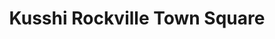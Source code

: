 ---
layout: place
title: "Kusshi Rockville Town Square"
permalink: /maryland/rockville/kusshi-rockville-town-square.html
stateAbbr: MD
stateName: Maryland
cityName: Rockville
seo:
  name: "Kusshi Rockville Town Square"
  type: Restaurant
  links: null
description: "Kusshi Rockville Town Square serves delicious sushi in Rockville, Maryland. Try fresh Japanese dishes for a great dining experience. "
place_id: ChIJ7UP_0jvNt4kRefVI27CZ8J8
photos:
  - name: >-
      places/ChIJ7UP_0jvNt4kRefVI27CZ8J8/photos/AeeoHcKerpyzoUdIsJ6Kortzw-Q1MW0PaMyzxVjKgvjjPgED5xCt0okm6HzfTK2-nJxdJ2QqtJo6P7BuO3h2b1SPuoZttuvbHK7D-3X26GWWtfP14itE3tOxqBjSp56b_bZeNAu2FFtQQFlMNYTSO6BEf-4G848JNS5LhHwV15t99RVPK5oEMoLNPWpGrdiNNo2PO-Ub2R7fUO733rzgWup2EFoAHgsWwdJHIpvsXqrVtUV7UkqUzmAIS3goT0TTonDjggnx9y2uriRk_0PYDP_RmaHgkxL_m6z_Wz8LNl8ayBHLng
    widthPx: 4800
    heightPx: 2730
    authorAttributions:
      - displayName: Kusshi Rockville Town Square
        uri: https://maps.google.com/maps/contrib/101831222016880962401
        photoUri: >-
          https://lh3.googleusercontent.com/a/ACg8ocLuXQ8X9yCY4L16Sk2AcileDXNw7IQxcAKV66pJQy2CljPo0A=s100-p-k-no-mo
    flagContentUri: >-
      https://www.google.com/local/imagery/report/?cb_client=maps_api_places.places_api&image_key=!1e10!2sAF1QipO2fh8FDIiLE_b5Ikd21D9KP92aD-vHnN9LPmKf&hl=en-US
    googleMapsUri: >-
      https://www.google.com/maps/place//data=!3m4!1e2!3m2!1sAF1QipO2fh8FDIiLE_b5Ikd21D9KP92aD-vHnN9LPmKf!2e10!4m2!3m1!1s0x89b7cd3bd2ff43ed:0x9ff099b0db48f579
  - name: >-
      places/ChIJ7UP_0jvNt4kRefVI27CZ8J8/photos/AeeoHcI9435HwqMR_SSowms2ivn9swChLSa15tlekf2c6eidGarRzpHJ7We19YBpjjwqIo8qm2YCMNRo-LwdDUH_4sqRzLxay3OVeLWR63_AAc2IIeM0yJoi6uQACK6t8-Y0PI7oEr7UXzGd_WAMahrS4hX2N2WKX5IERNJsomvpj-_5GxT_TfskBbk-v5tKqKYmGzZ1c8QDx1t1-HGGPUaDGeAtbAsNn-SrYZl8yLe8ea0VfudddA9ePlqqDgeo-VT_RdMKZENkH8pKkgk5oX8dKcqmafcuiakkCZunAJCnS7Nhpg
    widthPx: 4800
    heightPx: 3600
    authorAttributions:
      - displayName: Kusshi Rockville Town Square
        uri: https://maps.google.com/maps/contrib/101831222016880962401
        photoUri: >-
          https://lh3.googleusercontent.com/a/ACg8ocLuXQ8X9yCY4L16Sk2AcileDXNw7IQxcAKV66pJQy2CljPo0A=s100-p-k-no-mo
    flagContentUri: >-
      https://www.google.com/local/imagery/report/?cb_client=maps_api_places.places_api&image_key=!1e10!2sAF1QipPSlhzz9nOFBVXeg1EqBQ5VQuN2Jrg-DqyIjp2u&hl=en-US
    googleMapsUri: >-
      https://www.google.com/maps/place//data=!3m4!1e2!3m2!1sAF1QipPSlhzz9nOFBVXeg1EqBQ5VQuN2Jrg-DqyIjp2u!2e10!4m2!3m1!1s0x89b7cd3bd2ff43ed:0x9ff099b0db48f579
  - name: >-
      places/ChIJ7UP_0jvNt4kRefVI27CZ8J8/photos/AeeoHcLsYd2zuWOoSMibFMAqI_7lTom601L_7x6MrfKLrOs1Ar6Fxhrxq4cOULLt92R3j7O43qhVHMnenQA2L2gmQhSbqXVa5Y_Y6QNaflGNz2uIvjjV_vy0aHLA8YeOn-rMUQDkmbTiCDji5vWdCIfXW9D_dEd8BgSpYkPMKO7D-OHxvZlBkEAIFIeeousCa9nvNrVRSQVU2w-ycgRhrC0oicJSTmXUx_fBUvI4M0w9lB9GXfFmxMIZR4CEL33WMOBGs2vU9g_7VEOdagdTfGefXSWIwx_JXHcxsRmmcOwDdAzX1lLewR7omNEJ-Q6EpuH_q8YDZDw8QZLfGVch5knkc2HqzvIp_7UM-KGe7_hDzwveSsQnTp-tXrwk8cztOORKaTyzpQd4SV1ZNlTSN4Sr0kzf5Gg-FsRRvpPTXim15ZbzMw
    widthPx: 4000
    heightPx: 3000
    authorAttributions:
      - displayName: Manisha Sabat
        uri: https://maps.google.com/maps/contrib/117569311871174075683
        photoUri: >-
          https://lh3.googleusercontent.com/a-/ALV-UjUfqcA2aEetwH0BjdLUuUemfacYEcG6fuqFpulupeyiqAXrELtU=s100-p-k-no-mo
    flagContentUri: >-
      https://www.google.com/local/imagery/report/?cb_client=maps_api_places.places_api&image_key=!1e10!2sCIHM0ogKEICAgMDI9u7PQQ&hl=en-US
    googleMapsUri: >-
      https://www.google.com/maps/place//data=!3m4!1e2!3m2!1sCIHM0ogKEICAgMDI9u7PQQ!2e10!4m2!3m1!1s0x89b7cd3bd2ff43ed:0x9ff099b0db48f579
  - name: >-
      places/ChIJ7UP_0jvNt4kRefVI27CZ8J8/photos/AeeoHcJD9TQ751xtT12pyst5eMjyJ0_8DNrVGyqSaZWIFD3O6rrw7gmjc4UDf5-_A_uqnL7PmEk7lHtrvehXTnnwqnoIjhE-XZEpq_nU7Qr7aBcPSi1nvh4PlzHWjvSFMPbnwCWvqcY6kQ4z5xMYc0FoXZIcTQHGbkqUmuw5JUSxFEFCL8w5g4vOBpkFYUr1VRCILkyKzZfTJCrClF_OCdLuwtnbagyIRxUEyoqN2F3eOgJlb3oPQ3OzTlDVQipFNFOCehmf4mU96jsghckCA1M7wE80RGHmLumP2fUtvr0w6IC_N92sKRz2pdBcikTMcZqy9I_K9XzH7zgLeh5homp-2TgvWLYSC1HAtFJpYFM1vFQ5XFd_lT1gIgm3_BVaPwlTY15ohj9HBWUfHafJM16VHJo2JW9ZvQnVcc6AcfJhk1REGE8
    widthPx: 4032
    heightPx: 3024
    authorAttributions:
      - displayName: John
        uri: https://maps.google.com/maps/contrib/117024777168530241074
        photoUri: >-
          https://lh3.googleusercontent.com/a/ACg8ocLl6DLr0zOnFLFouleN2y1N9AJVdhX2GaY6c5q0UZXW7aL_tg=s100-p-k-no-mo
    flagContentUri: >-
      https://www.google.com/local/imagery/report/?cb_client=maps_api_places.places_api&image_key=!1e10!2sCIHM0ogKEICAgICnlbnOlQE&hl=en-US
    googleMapsUri: >-
      https://www.google.com/maps/place//data=!3m4!1e2!3m2!1sCIHM0ogKEICAgICnlbnOlQE!2e10!4m2!3m1!1s0x89b7cd3bd2ff43ed:0x9ff099b0db48f579
  - name: >-
      places/ChIJ7UP_0jvNt4kRefVI27CZ8J8/photos/AeeoHcIV4OJxkd_skhfM-gGooXVSOlgHyQRvDMCYajyOguFj1G-81hZZqhd2ormNN6IOm-PEFhMEUBZa9O0yRTxOry1nDHLjc9ZHaCZyFYJ2-hTjdhlqgISmaAVDWWkIeFUVsGBIYGeN-Hz0lDh04QKX35n9M5a-BbCxxpvLgQKEmgxT_GRSQd7trmnr49D4A9FVlfTZdosEG-ee6c5JX3Bq96rYmQV-4U804ss6nDQi3gR1-Oqs4SZfTbw79mtBTMtqxpguK2M5exIJjvvN93lisYGSV3theV2RlsUBVbNXI0a5wFe6wJd_rlUnBxCHH35QuGgBn4JsnScUvI8VKF-pPUk7YdP0qgiHSUZ0LClDd2BOvOzkLxhRlJEl2Ti7qGrxa9e1Yg0Ve9luD-R7iChhhLjI1v_pBQho13Eu9EKfhFPS6A
    widthPx: 4000
    heightPx: 3000
    authorAttributions:
      - displayName: R Nair
        uri: https://maps.google.com/maps/contrib/116463362991676893519
        photoUri: >-
          https://lh3.googleusercontent.com/a-/ALV-UjUv1sjJz4HGa64hmL9KImKO6Kj-Cpzs4b_stJMbVEpKT649mIAO=s100-p-k-no-mo
    flagContentUri: >-
      https://www.google.com/local/imagery/report/?cb_client=maps_api_places.places_api&image_key=!1e10!2sCIHM0ogKEICAgICP57LfDg&hl=en-US
    googleMapsUri: >-
      https://www.google.com/maps/place//data=!3m4!1e2!3m2!1sCIHM0ogKEICAgICP57LfDg!2e10!4m2!3m1!1s0x89b7cd3bd2ff43ed:0x9ff099b0db48f579
  - name: >-
      places/ChIJ7UP_0jvNt4kRefVI27CZ8J8/photos/AeeoHcKxxWFX6DuNBYosncs56_8puWh4ngb2jFMpKrjPUNm7Qk8sFv_sZDmIPuCoJ8R2rhx-6-O9cbLi37LBkPk2lL1iYiQB2dWG7tuZc_-wWbWU_xG1HeLZuh75rWqCUm7sylXd6OMhZLFPLdaXrKwIL56REWL5gx-XCqzYc1VUlumOGo12AtNBjTWOFvevtqVdxkWZC3DGz7afHxxafTCZkhJnAURLP3y6g8uPu7zZZJ08NOFrPtHynxeAqF05yzd8oVS1zCktKhKTgZQvN2I9eGjZIIJep5OtBNFEV7Jdj3gnOQEJC6cRT9Ouf32SsmhwZHiCibtqU9bNPdoPQy3X3r35C9s0am-q_Xv6UrFpDAYtapCOyIjCXiAMdp1rrLc6FvgnGYFjGlW6l2bmXZgHtajA5cEv9zI3g0h9w5bPVLM2_v8I
    widthPx: 3072
    heightPx: 4080
    authorAttributions:
      - displayName: Kyle Hitch
        uri: https://maps.google.com/maps/contrib/109349233771164401865
        photoUri: >-
          https://lh3.googleusercontent.com/a-/ALV-UjXJZ7izVUVv8_KomyV9NB3ApywMp9DuGPsBrfcaO7EjBSSVQ_l95A=s100-p-k-no-mo
    flagContentUri: >-
      https://www.google.com/local/imagery/report/?cb_client=maps_api_places.places_api&image_key=!1e10!2sCIHM0ogKEICAgIDr6N-09wE&hl=en-US
    googleMapsUri: >-
      https://www.google.com/maps/place//data=!3m4!1e2!3m2!1sCIHM0ogKEICAgIDr6N-09wE!2e10!4m2!3m1!1s0x89b7cd3bd2ff43ed:0x9ff099b0db48f579
  - name: >-
      places/ChIJ7UP_0jvNt4kRefVI27CZ8J8/photos/AeeoHcJlIHb3qnFTRDRk3f7W5SkY0aqq9l5mY47HQ8cXg2MvpHPnO9K_sm9PSGIDOLX_efRYJaBqwnj3rv1y46SncT-bjAyKKb0fH_EB39LZxtwHDZLfUnjXXORB7XQAn6pImMGvUGPQ4tSnnJANYQrTLi6CSgY2Q_Sw74BSs90PliaTdC4fZR41kXYdyZbL_67XeCBNzFCYqlowreI66wS1-oPA66mbatXj-KRgVjElOq2SUrO_rmQSu1c4DsoAfX96vOcRCnWOhOyzggUS-QEGLkzDjYwvCdMe-pfAk93RaiRHTjifawF3h166p7QYeKJ-vs1O3SCwZHTnX804AgQgO0rfPdWjz_WTujDQnDI9-8d_0pBTFLchPIt9iJkSX6q12PWqy325kBOgSVWuAnr9epuC01AIeF6X_Yq63roXVVS_dw
    widthPx: 4032
    heightPx: 3024
    authorAttributions:
      - displayName: Ty L
        uri: https://maps.google.com/maps/contrib/116605218940277218836
        photoUri: >-
          https://lh3.googleusercontent.com/a/ACg8ocIqM50MpTBA2iX9wgFE0VANVsLzlXqv7i1mhlSdivmR3iq-LQ=s100-p-k-no-mo
    flagContentUri: >-
      https://www.google.com/local/imagery/report/?cb_client=maps_api_places.places_api&image_key=!1e10!2sCIHM0ogKEICAgICnsJ3fLg&hl=en-US
    googleMapsUri: >-
      https://www.google.com/maps/place//data=!3m4!1e2!3m2!1sCIHM0ogKEICAgICnsJ3fLg!2e10!4m2!3m1!1s0x89b7cd3bd2ff43ed:0x9ff099b0db48f579
  - name: >-
      places/ChIJ7UP_0jvNt4kRefVI27CZ8J8/photos/AeeoHcJoLamVlwWfjQRDjQQJfFrjTNMt5IiEQzQgoRs2bNGedVmb9nc6FR0dU0dB8OYjA6ALq7Hy_zbVEsS73sXSZOtgKEzhHpbs-bXj7sJR0tu_niuDyswpMTxeMY9YlWnPHse9gBngCdDYpCXPq9lbp9jGigpC_BpwpwYQoIF8axv1gHl6UeDQt70CpTnpxx5iYzZRNyvBE7P7UpFHJDcCgTbZr5CsHrXmyt2zpuP0LksooIaPKp-4M_-FZU7YfbFfv4FTxorDJqTnlx96t4Ft04V6V2ikYuJQqnsquBuKLdIdjpcQzDE-ypQilfVhOi8YCxFpS4-jRdVONcc05YJ15oFQFIKmSaEuUlno9foykmHBiw1wqycefyyTB7_1QMc6DZHr06VUOFcXjHQUAqwYCBvHzSpJEsg5WYuEc_n8qltlKA
    widthPx: 4032
    heightPx: 3024
    authorAttributions:
      - displayName: Chris Hallock
        uri: https://maps.google.com/maps/contrib/107792001059075430455
        photoUri: >-
          https://lh3.googleusercontent.com/a-/ALV-UjXoYyO9IdhrjANpe17WPiiYiXCtOyLLGevLCNwGnAxQ16hEJ5nU=s100-p-k-no-mo
    flagContentUri: >-
      https://www.google.com/local/imagery/report/?cb_client=maps_api_places.places_api&image_key=!1e10!2sCIHM0ogKEICAgICrqYbkHA&hl=en-US
    googleMapsUri: >-
      https://www.google.com/maps/place//data=!3m4!1e2!3m2!1sCIHM0ogKEICAgICrqYbkHA!2e10!4m2!3m1!1s0x89b7cd3bd2ff43ed:0x9ff099b0db48f579
  - name: >-
      places/ChIJ7UP_0jvNt4kRefVI27CZ8J8/photos/AeeoHcI0Y31uDVba1PP0i2iXzZAqwQ__g76CpBNkdm8n2dJdnxVGwueKRcMUkH6ONFoI1JYpOvJtOCdJfMZBRZpnC2P7DieYqDHJxxcxqnB-KFGmJ7Ak_PW4vmSO3bPddHL5NUtUtnJN2NrHo5oClF8va0iczNHq44Y6o0PI7mlZDoMaI8IE25nKndnI1znF5KeysZRHMvFTb0Z6r5u3vGNYFgLAyWxT4aEv4ujTCWO4ztcsGJsaEISp8DMauy2eybduox66Z41mNWepeekDPSl9Aq3djNQTrazpn868mt36HkRsmzu77vOaM_tXTzOJDAR6OfW5mdviCv5IdyDFNJv1RKjaRa58-kezY-qX1-OBmaxN7Db6z66g4i5gvjuiQ8nx0KS29YGrNBuF8jGjChu6-qoY6M1IVxfN7rN9kZbnZj8
    widthPx: 4032
    heightPx: 3024
    authorAttributions:
      - displayName: Elaina Gerrety
        uri: https://maps.google.com/maps/contrib/104921425963008898887
        photoUri: >-
          https://lh3.googleusercontent.com/a-/ALV-UjXcIJsMt1CcDhdwm8s4Nb53OUxVQeN-8ocxZkD71qnXFJpFzVlC=s100-p-k-no-mo
    flagContentUri: >-
      https://www.google.com/local/imagery/report/?cb_client=maps_api_places.places_api&image_key=!1e10!2sCIHM0ogKEICAgICbvua6Fw&hl=en-US
    googleMapsUri: >-
      https://www.google.com/maps/place//data=!3m4!1e2!3m2!1sCIHM0ogKEICAgICbvua6Fw!2e10!4m2!3m1!1s0x89b7cd3bd2ff43ed:0x9ff099b0db48f579
  - name: >-
      places/ChIJ7UP_0jvNt4kRefVI27CZ8J8/photos/AeeoHcJgEGbXPzZ3tFVzTqBLK4EQ5uhGguxPYXwWvn_b8UpJ03plE82UNt4yC9k8OGj8CQxQIzfaEs6eBsDpQIoDaxbXOoUiyhgqV1cJd0zDiFi6OIkYJMIrpYWrBS0wAYBDItPp5E7FX8fioTMd_8ntSNhTBHmhnpD4SMHcWyz8Smvx2y5oQGqvkV-fe8fD7wRV_yfggE3fINfThcBxwypNReNbhxCvx0AeZ4mKJRwvn1FCBq9-DVCukHjQEHFb45lwBOEDTylhRgp5fCjAD4O1KlWrLmyD9ZTBWiO4C6UmGWw7TPsG3k_u-MmZT8u-ik_OUMXO4vdCvoQT0VWzf2z7laTQlDuZFZ9AGdXCsi7iqLjaaCVbc5fqFfm2gmHx1oZB8dSB8__I6pxysutu8F3hLvHEclmasrgECdaoaI1ONUFBoUlZ
    widthPx: 3024
    heightPx: 4032
    authorAttributions:
      - displayName: B BJ (Britt)
        uri: https://maps.google.com/maps/contrib/116060309965056890616
        photoUri: >-
          https://lh3.googleusercontent.com/a-/ALV-UjUYiFNBy3qPXxjsgaYNRXjkRt4XyTe9ZmhwZErWy-0iEhdW9D4h=s100-p-k-no-mo
    flagContentUri: >-
      https://www.google.com/local/imagery/report/?cb_client=maps_api_places.places_api&image_key=!1e10!2sCIHM0ogKEICAgIDb-tD37AE&hl=en-US
    googleMapsUri: >-
      https://www.google.com/maps/place//data=!3m4!1e2!3m2!1sCIHM0ogKEICAgIDb-tD37AE!2e10!4m2!3m1!1s0x89b7cd3bd2ff43ed:0x9ff099b0db48f579
address: 36g Maryland Ave, Rockville, MD 20850, USA
street: 36g Maryland Ave
city: Rockville
state: MD
zip: '20850'
country: USA
neighborhood: Rockville Town Square
latitude: '39.085609'
longitude: '-77.150820'
accessibility_options:
  wheelchairAccessibleParking: true
  wheelchairAccessibleEntrance: true
  wheelchairAccessibleSeating: true
business_status: OPERATIONAL
name: Kusshi Rockville Town Square
google_maps_links:
  directionsUri: >-
    https://www.google.com/maps/dir//''/data=!4m7!4m6!1m1!4e2!1m2!1m1!1s0x89b7cd3bd2ff43ed:0x9ff099b0db48f579!3e0
  placeUri: https://maps.google.com/?cid=11524880431313384825
  writeAReviewUri: >-
    https://www.google.com/maps/place//data=!4m3!3m2!1s0x89b7cd3bd2ff43ed:0x9ff099b0db48f579!12e1
  reviewsUri: >-
    https://www.google.com/maps/place//data=!4m4!3m3!1s0x89b7cd3bd2ff43ed:0x9ff099b0db48f579!9m1!1b1
  photosUri: >-
    https://www.google.com/maps/place//data=!4m3!3m2!1s0x89b7cd3bd2ff43ed:0x9ff099b0db48f579!10e5
primary_type: Sushi Restaurant
opening_hours:
  regular: null
  current: null
secondary_opening_hours:
  regular:
    weekdayDescriptions: null
    type: null
  current:
    weekdayDescriptions: null
    type: null
phone: null
price_level: null
price_range: null
rating: null
rating_count: 0
website: null
reviews: null
parking_options: null
payment_options: null
allow_dogs: null
curbside_pickup: null
delivery: null
dine_in: null
good_for_children: null
good_for_groups: null
good_for_sports: null
live_music: null
menu_for_children: null
outdoor_seating: null
reservable: null
restroom: null
serves_beer: null
serves_breakfast: null
serves_brunch: null
serves_cocktails: null
serves_coffee: null
serves_dinner: null
serves_dessert: null
serves_lunch: null
serves_vegetarian_food: null
serves_wine: null
takeout: null
summary: null

---